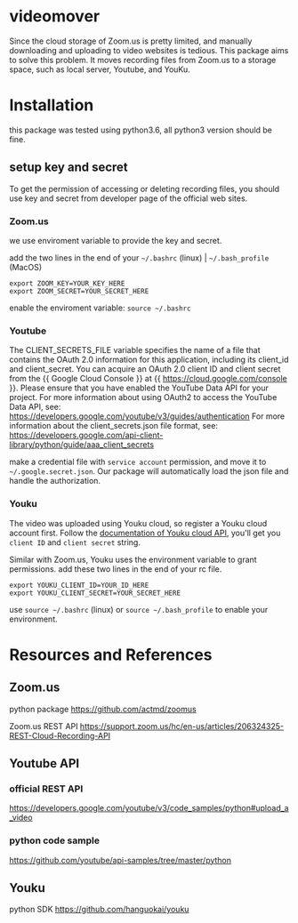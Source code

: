 # videomover
Since the cloud storage of Zoom.us is pretty limited, and manually downloading and uploading to video websites is tedious. This package aims to solve this problem. It moves recording files from Zoom.us to a storage space, such as local server, Youtube, and YouKu.

# Installation
this package was tested using python3.6, all python3 version should be fine. 

## setup key and secret
To get the permission of accessing or deleting recording files, you should use key and secret from developer page of the official web sites.

### Zoom.us
we use enviroment variable to provide the key and secret.

add the two lines in the end of your `~/.bashrc` (linux) | `~/.bash_profile` (MacOS)
```
export ZOOM_KEY=YOUR_KEY_HERE
export ZOOM_SECRET=YOUR_SECRET_HERE
```
enable the enviroment variable: `source ~/.bashrc`

### Youtube
The CLIENT_SECRETS_FILE variable specifies the name of a file that contains
the OAuth 2.0 information for this application, including its client_id and
client_secret. You can acquire an OAuth 2.0 client ID and client secret from
the {{ Google Cloud Console }} at {{ https://cloud.google.com/console }}.
Please ensure that you have enabled the YouTube Data API for your project.
For more information about using OAuth2 to access the YouTube Data API, see:
    https://developers.google.com/youtube/v3/guides/authentication
For more information about the client_secrets.json file format, see:
    https://developers.google.com/api-client-library/python/guide/aaa_client_secrets

make a credential file with `service account` permission, and move it to `~/.google.secret.json`. Our package will automatically load the json file and handle the authorization.

### Youku
The video was uploaded using Youku cloud, so register a Youku cloud account first. Follow the [documentation of Youku cloud API](https://cloud.youku.com/docs?id=0), you'll get you `client ID` and `client secret` string.

Similar with Zoom.us, Youku uses the environment variable to grant permissions. add these two lines in the end of your rc file.
```
export YOUKU_CLIENT_ID=YOUR_ID_HERE
export YOUKU_CLIENT_SECRET=YOUR_SECRET_HERE
```
use `source ~/.bashrc` (linux) or `source ~/.bash_profile` to enable your environment.

# Resources and References
## Zoom.us

python package 
https://github.com/actmd/zoomus

Zoom.us REST API
https://support.zoom.us/hc/en-us/articles/206324325-REST-Cloud-Recording-API

## Youtube API

### official REST API
https://developers.google.com/youtube/v3/code_samples/python#upload_a_video

### python code sample
https://github.com/youtube/api-samples/tree/master/python

## Youku 
python SDK
https://github.com/hanguokai/youku
